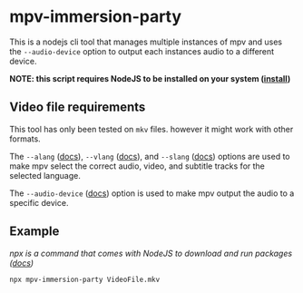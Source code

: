 # mpv-immersion-party

This is a nodejs cli tool that manages multiple instances of mpv and uses the `--audio-device` option to output each instances audio to a different device.

**NOTE: this script requires NodeJS to be installed on your system ([install](https://nodejs.org/en/download/))**

## Video file requirements

This tool has only been tested on `mkv` files. however it might work with other formats.

The `--alang` ([docs](https://mpv.io/manual/stable/#options-alang)), `--vlang` ([docs](https://mpv.io/manual/stable/#options-vlang)), and `--slang` ([docs](https://mpv.io/manual/stable/#options-slang)) options are used to make mpv select the correct audio, video, and subtitle tracks for the selected language.

The `--audio-device` ([docs](https://mpv.io/manual/stable/#options-audio-device)) option is used to make mpv output the audio to a specific device.

## Example

*npx is a command that comes with NodeJS to download and run packages ([docs](https://docs.npmjs.com/cli/v7/commands/npx))*

```bash
npx mpv-immersion-party VideoFile.mkv
```
